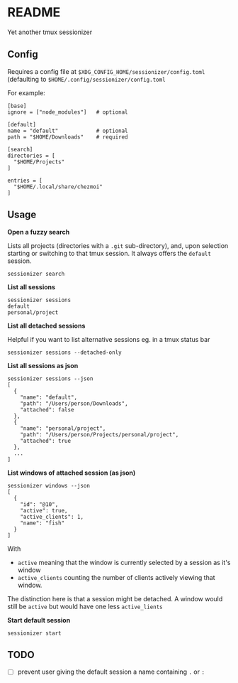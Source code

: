 # README

Yet another tmux sessionizer

## Config

Requires a config file at `$XDG_CONFIG_HOME/sessionizer/config.toml` (defaulting to `$HOME/.config/sessionizer/config.toml`

For example:

```
[base]
ignore = ["node_modules"]   # optional

[default]
name = "default"            # optional
path = "$HOME/Downloads"    # required

[search]
directories = [
  "$HOME/Projects"
]

entries = [
  "$HOME/.local/share/chezmoi"
]
```

## Usage

**Open a fuzzy search**

Lists all projects (directories with a `.git` sub-directory), and, upon selection starting or switching to that tmux session. It always offers the `default` session.

```
sessionizer search
```

**List all sessions**

```
sessionizer sessions
default
personal/project
```

**List all detached sessions**

Helpful if you want to list alternative sessions eg. in a tmux status bar

```
sessionizer sessions --detached-only
```

**List all sessions as json**

```
sessionizer sessions --json
[
  {
    "name": "default",
    "path": "/Users/person/Downloads",
    "attached": false
  },
  {
    "name": "personal/project",
    "path": "/Users/person/Projects/personal/project",
    "attached": true
  },
  ...
]
```

**List windows of attached session (as json)**

```
sessionizer windows --json
[
  {
    "id": "@10",
    "active": true,
    "active_clients": 1,
    "name": "fish"
  }
]
```
With

- `active` meaning that the window is currently selected by a session as it's window
- `active_clients` counting the number of clients actively viewing that window.

The distinction here is that a session might be detached. A window would still be `active` but would have one less `active_lients`

**Start default session**

```
sessionizer start
```

## TODO

- [ ] prevent user giving the default session a name containing `.` or `:`

